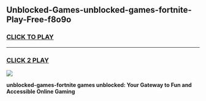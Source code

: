 
## Unblocked-Games-unblocked-games-fortnite-Play-Free-f8o9o
<h3>
<a href="https://premium76.site?title=unblocked-games-fortnite&ref=15A">CLICK TO PLAY</a></h3>
<hr>

<h3>
<a href="https://premium76.site?title=unblocked-games-fortnite&ref=15A">CLICK 2 PLAY</a>
  
</h3>

<a href="https://premium76.site?title=unblocked-games-fortnite&ref=15A"><img src="https://clearcache.store/games.png"></a>


**unblocked-games-fortnite games unblocked: Your Gateway to Fun and Accessible Online Gaming**
